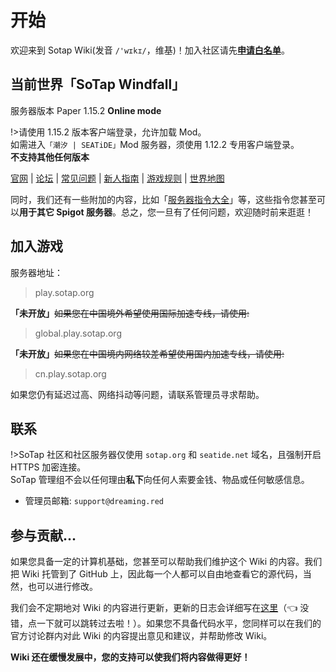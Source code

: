 # 开始

欢迎来到 Sotap Wiki(发音 `/'wɪkɪ/`，维基)！加入社区请先[**申请白名单**](https://wiki.sotap.org/#/forum/application)。

## 当前世界「SoTap Windfall」 

服务器版本 Paper 1.15.2 **Online mode**

!>请使用 1.15.2 版本客户端登录，允许加载 Mod。  
如需进入`「潮汐 | SEATiDE」`Mod 服务器，须使用 1.12.2 专用客户端登录。  
**不支持其他任何版本**

[官网](https://sotap.org/) | [论坛](https://g.sotap.org/) | [常见问题](https://wiki.sotap.org/#/getting-started/faq) | [新人指南](https://wiki.sotap.org/#/Windfall/beginners-guide) | [游戏规则](https://sotap.org/rules) | [世界地图](http://play.sotap.org:2333)

同时，我们还有一些附加的内容，比如「[服务器指令大全](others/commands-for-players.md
)」等，这些指令您甚至可以**用于其它 Spigot 服务器**。总之，您一旦有了任何问题，欢迎随时前来逛逛！

## 加入游戏  
服务器地址：
> play.sotap.org  

**「未开放」**~~如果您在中国境外希望使用国际加速专线，请使用:~~
> global.play.sotap.org  

**「未开放」**~~如果您在中国境内网络较差希望使用国内加速专线，请使用:~~  
> cn.play.sotap.org  

如果您仍有延迟过高、网络抖动等问题，请联系管理员寻求帮助。  

## 联系  
!>SoTap 社区和社区服务器仅使用 `sotap.org` 和 `seatide.net` 域名，且强制开启 HTTPS 加密连接。  
SoTap 管理组不会以任何理由**私下**向任何人索要金钱、物品或任何敏感信息。  

- 管理员邮箱: `support@dreaming.red`


## 参与贡献...

如果您具备一定的计算机基础，您甚至可以帮助我们维护这个 Wiki 的内容。我们把 Wiki 托管到了 GitHub 上，因此每一个人都可以自由地查看它的源代码，当然，也可以进行修改。

我们会不定期地对 Wiki 的内容进行更新，更新的日志会详细写在[这里](changelog.md)（👈 没错，点一下就可以跳转过去啦！）。如果您不具备代码水平，您同样可以在我们的官方讨论群内对此 Wiki 的内容提出意见和建议，并帮助修改 Wiki。

**Wiki 还在缓慢发展中，您的支持可以使我们将内容做得更好！**
